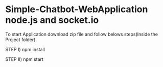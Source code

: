 # Simple-Chatbot-WebApplication node.js and socket.io

To start Application download zip file and follow belows steps(Inside the Project folder).

STEP I) npm install

STEP II) npm start
